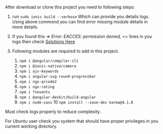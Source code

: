 After download or clone this project you need to following steps:
1. run `sudo ionic build --verbose`
   Which can provide you details logs. Using above commond you can find error missing module details in more details.
2. If you found this => *Error: EACCES: permission denied,* <= lines in you logs then check [Solutions Here](https://github.com/tango4567/solutions/issues/12)

3. Following modules are required to add in this project. 
    1. `npm i @angular/compiler-cli`
    2. `npm i @ionic-native/camera`
    3. `npm i ajv-keywords`
    4. `npm i angular-svg-round-progressbar`
    5. `npm i ngx-qrcode2`
    6. `npm i ngx-rating`
    7. `npm i fsevents`
    8. `npm i @angular-devkit/build-angular`
    9. `npm i node-sass`
    10 `npm install --save-dev karma@4.1.0`
  
 Must check logs properly to reduce complexity.
    
 For Ubuntu user check you system that should have proper privileges in you current working directory.
 
 
